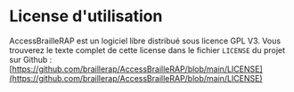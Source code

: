 # License d'utilisation

AccessBrailleRAP est un logiciel libre distribué sous licence GPL V3. Vous trouverez le texte complet de cette license dans le fichier `LICENSE` du projet sur Github : [https://github.com/braillerap/AccessBrailleRAP/blob/main/LICENSE](https://github.com/braillerap/AccessBrailleRAP/blob/main/LICENSE)